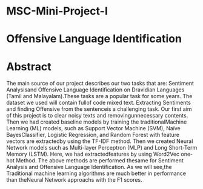 # MSC-Mini-Project-I
# Offensive Language Identification
# Abstract
The main source of our project describes our two tasks that are:  Sentiment Analysisand Offensive Language Identification on Dravidian Languages (Tamil and Malayalam).These tasks are a popular task for some years.  The dataset we used will contain fullof code mixed text.  Extracting Sentiments and finding Offensive from the sentenceis a challenging task. Our first aim of this project is to clear noisy texts and removingunnecessary contents. Then we had created baseline models by training the traditionalMachine Learning (ML) models, such as Support Vector Machine (SVM), Naïve BayesClassifier, Logistic Regression, and Random Forest with feature vectors are extractedby using the TF-IDF method. Then we created Neural Network models such as Multi-layer Perceptron (MLP) and Long Short-Term Memory (LSTM). Here, we had extractedfeatures by using Word2Vec one-hot Method. The above methods are performed thesame for Sentiment Analysis and Offensive Language Identification.  As we will see,the Traditional machine learning algorithms are much better in performance than theNeural Network approachs with the F1 scores.
